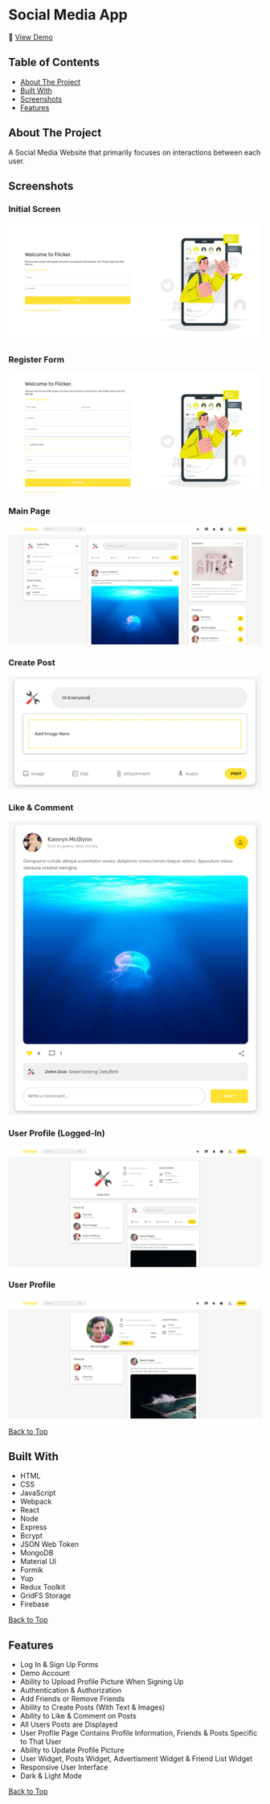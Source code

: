# Social Media App

🔗 [View Demo](https://social-media-app-el95.onrender.com/)

## Table of Contents
- [About The Project](#about-the-project)
- [Built With](#built-with)
- [Screenshots](#screenshots)
- [Features](#features)

## About The Project
A Social Media Website that primarily focuses on interactions between each user. 

## Screenshots

### Initial Screen
![](screenshots/initial-screen-social-media-app.png) 

### Register Form
![](screenshots/register-social-media-app.png) 

### Main Page
![](screenshots/main-page-social-media-app.png)

### Create Post
![](screenshots/my-post-social-media-app.png)

### Like & Comment
![](screenshots/like-comment-social-media-app.png)

### User Profile (Logged-In)
![](screenshots/user-profile-logged-in-social-media-app.png)

### User Profile
![](screenshots/user-profile-social-media-app.png)

[Back to Top](#social-media-app)

## Built With
- HTML
- CSS
- JavaScript
- Webpack
- React
- Node
- Express
- Bcrypt
- JSON Web Token
- MongoDB
- Material UI
- Formik
- Yup
- Redux Toolkit
- GridFS Storage
- Firebase

[Back to Top](#social-media-app)

## Features

- Log In & Sign Up Forms
- Demo Account
- Ability to Upload Profile Picture When Signing Up
- Authentication & Authorization
- Add Friends or Remove Friends
- Ability to Create Posts (With Text & Images)
- Ability to Like & Comment on Posts
- All Users Posts are Displayed
- User Profile Page Contains Profile Information, Friends & Posts Specific to That User
- Ability to Update Profile Picture
- User Widget, Posts Widget, Advertisment Widget & Friend List Widget
- Responsive User Interface
- Dark & Light Mode

[Back to Top](#social-media-app)
